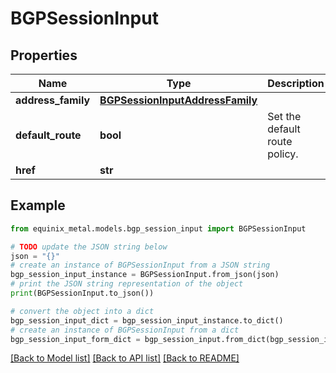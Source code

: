 # BGPSessionInput


## Properties

Name | Type | Description | Notes
------------ | ------------- | ------------- | -------------
**address_family** | [**BGPSessionInputAddressFamily**](BGPSessionInputAddressFamily.md) |  | [optional] 
**default_route** | **bool** | Set the default route policy. | [optional] [default to False]
**href** | **str** |  | [optional] 

## Example

```python
from equinix_metal.models.bgp_session_input import BGPSessionInput

# TODO update the JSON string below
json = "{}"
# create an instance of BGPSessionInput from a JSON string
bgp_session_input_instance = BGPSessionInput.from_json(json)
# print the JSON string representation of the object
print(BGPSessionInput.to_json())

# convert the object into a dict
bgp_session_input_dict = bgp_session_input_instance.to_dict()
# create an instance of BGPSessionInput from a dict
bgp_session_input_form_dict = bgp_session_input.from_dict(bgp_session_input_dict)
```
[[Back to Model list]](../README.md#documentation-for-models) [[Back to API list]](../README.md#documentation-for-api-endpoints) [[Back to README]](../README.md)


